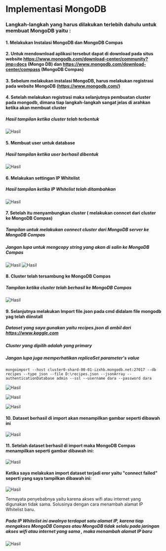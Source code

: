 # Implementasi MongoDB
### Langkah-langkah yang harus dilakukan terlebih dahulu untuk membuat MongoDB yaitu : 
#### 1. Melakukan Instalasi MongoDB dan MongoDB Compas
#### 2. Untuk mendownload aplikasi tersebut dapat di download pada situs website https://www.mongodb.com/download-center/community?jmp=docs (Mongo DB) dan https://www.mongodb.com/download-center/compass (MongoDB Compas)
#### 3. Sebelum melakukan instalasi MongoDB, harus melakukan registrasi pada website MongoDB (https://www.mongodb.com/)
#### 4. Setelah melakukan registrasi maka selanjutnya pembuatan cluster pada mongodb, dimana tiap langkah-langkah sangat jelas di arahkan ketika akan membuat cluster
   ##### Hasil tampilan ketika cluster telah terbentuk 
![Hasil](gambar/cluster1.png)  

#### 5. Membuat user untuk database 
   #####  Hasil tampilan ketika user berhasil dibentuk
![Hasil](gambar/cluster2.png) 

#### 6. Melakukan settingan IP Whitelist
   ##### Hasil tampilan ketika IP Whitelist telah ditambahkan
![Hasil](gambar/cluster3.png)    

#### 7. Setelah itu menyambungkan cluster ( melakukan conncet dari cluster ke MongoDB Compas)
  ##### Tampilan untuk melakukan connect cluster dari MongoDB server ke MongoDB Compas
  ##### Jangan lupa untuk mengcopy string yang akan di salin ke MongoDB Compas
 ![Hasil](gambar/cluster4.png)            ![Hasil](gambar/cluster5.png)    

#### 8. Cluster telah tersambung ke MongoDB Compas
 ##### Tampilan ketika cluster telah berhasil ke MongoDB Compas
 ![Hasil](gambar/cluster6.png)

#### 9. Selanjutnya melakukan Import file.json pada cmd didalam file mongodb yag telah diinstall
   ##### Dataset yang saya gunakan yaitu recipes.json di ambil dari https://www.kaggle.com
   ##### Cluster yang dipilih adalah yang primary
   ##### Jangan lupa juga memperhatikan replicaSet parameter's value
`````
mongoimport --host cluster0-shard-00-01-izxhb.mongodb.net:27017 --db recipes --type json --file D:\recipes.json --jsonArray --authenticationDatabase admin --ssl --username dara --password dara
   `````
 
 ![Hasil](gambar/clusterprimary.png)
 
 ![Hasil](gambar/copyimport.png)
 
 ![Hasil](gambar/mongoimport.png) 
 
 
#### 10. Dataset berhasil di import akan menampilkan gambar seperti dibawah ini
 ![Hasil](gambar/berhasilimport.png) 
 
#### 11. Setelah dataset berhasil di import maka MongoDB Compas menampilkan seperti gambar dibawah ini:
 ![Hasil](gambar/tampilanimport.png) 
 
#### Ketika saya melakukan import dataset terjadi eror yaitu "connect failed" seperti yang saya tampilkan dibawah ini:
 ![Hasil](gambar/connectionfailed.png) 
 
Ternayata penyebabnya yaitu karena akses wifi atau internet yang digunakan tidak sama. 
Solusinya dengan cara menambah alamat IP Whitelist baru.
##### Pada IP Whitelist ini awalnya terdapat satu alamat IP, karena tiap mengakses MongoDB Compas atau MongoDB tidak selalu pada jaringan akses wifi atau internet yang sama , maka menambah alamat IP baru
![Hasil](gambar/whitelist.png) 
